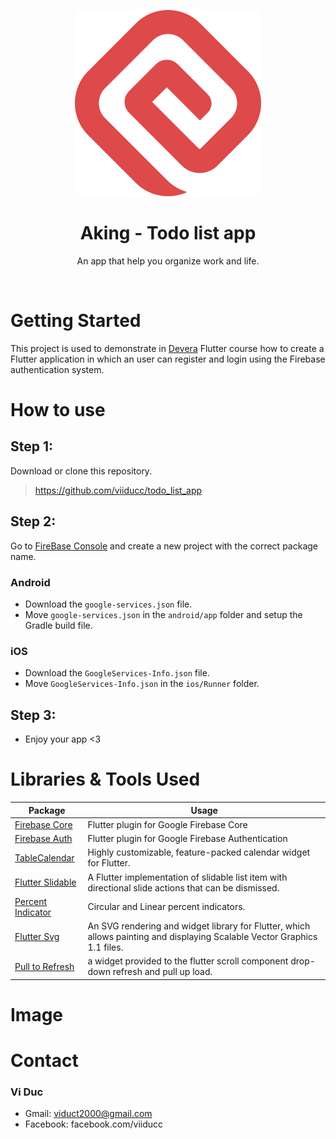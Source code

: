 
<p align="center">
  <a href="https://raw.githubusercontent.com/viiducc/todo_list_app/main/assets/images/splash/splash.png">
    <img src="https://raw.githubusercontent.com/viiducc/todo_list_app/main/assets/images/splash/splash.svg" alt="">
  </a>
</p>
<h1 align="center">Aking - Todo list app</h1>

<p align="center">An  app that help you organize work and life.</p>

<br>

# Getting Started

This project is used to demonstrate in [Devera](https://devera.vn) Flutter course how to create a Flutter application in which an user can register and login using the Firebase authentication system.

# How to use

## Step 1: 
Download or clone this repository.
> https://github.com/viiducc/todo_list_app

## Step 2: 
Go to [FireBase Console](https://console.firebase.google.com/) and create a new project with the correct package name.

### Android
- Download the `google-services.json` file.
- Move `google-services.json` in the `android/app` folder and setup the Gradle build file. 

### iOS
- Download the `GoogleServices-Info.json` file.
- Move `GoogleServices-Info.json` in the `ios/Runner` folder.

## Step 3: 
- Enjoy your app <3


# Libraries & Tools Used
| Package  | Usage |
| ------ | ------ |
| [Firebase Core](https://pub.dev/packages/firebase_core) | Flutter plugin for Google Firebase Core
| [Firebase Auth](https://pub.dev/packages/firebase_auth) | Flutter plugin for Google Firebase Authentication
| [TableCalendar ](https://pub.dev/packages/table_calendar) | Highly customizable, feature-packed calendar widget for Flutter.
| [Flutter Slidable ](https://pub.dev/packages/flutter_slidable) | A Flutter implementation of slidable list item with directional slide actions that can be dismissed.
| [Percent Indicator ](https://pub.dev/packages/percent_indicator) | Circular and Linear percent indicators.
| [Flutter Svg](https://pub.dev/packages/flutter_svg) | An SVG rendering and widget library for Flutter, which allows painting and displaying Scalable Vector Graphics 1.1 files.
| [Pull to Refresh ](https://pub.dev/packages/pull_to_refresh) | a widget provided to the flutter scroll component drop-down refresh and pull up load.

# Image

# Contact
### Vi Duc 
- Gmail: viduct2000@gmail.com
- Facebook: facebook.com/viiducc


